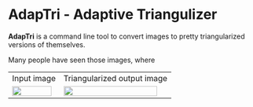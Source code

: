 # AdapTri - Adaptive Triangulizer
**AdapTri** is a command line tool to convert images to pretty triangularized versions of themselves.

Many people have seen those images, where 

<table>
    <tr>
    <td>
      Input image
    </td>
    <td>
      Triangularized output image
    </td>
  </tr>
  <tr>
    <td>
      <img src="https://raw.githubusercontent.com/TwoWaySix/adaptive-triangulizer/main/data/2017_China_Chongqing_Boats.jpg" 
           style="width: 95%; height: auto; margin: auto">
    </td>
    <td>
      <img src="https://raw.githubusercontent.com/TwoWaySix/adaptive-triangulizer/main/data/out/2017_China_Chongqing_Boats.jpg" 
           style="width: 95%; height: auto; margin: auto">
    </td>
  </tr>
</table>

